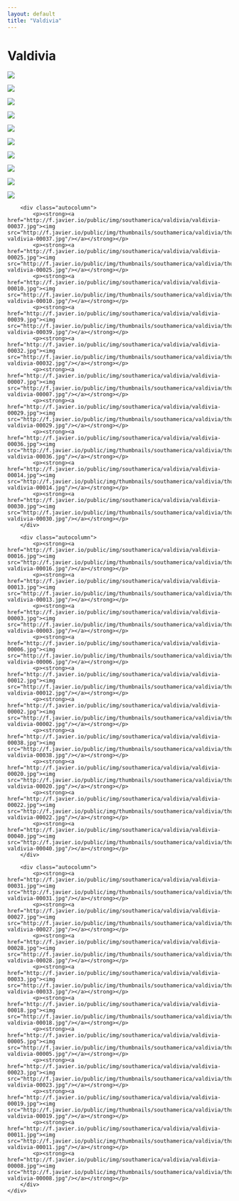 ```yaml
---
layout: default
title: "Valdivia"
---
```


<h1 class="page" style="padding-left:0%;">Valdivia</h1>
<div class="page">
    <div class="autowide">
        <div class="autocolumn">
            <p><strong><a href="http://f.javier.io/public/img/southamerica/valdivia/valdivia-00001.jpg"><img src="http://f.javier.io/public/img/thumbnails/southamerica/valdivia/thumbnail-valdivia-00001.jpg"/></a></strong></p>
            <p><strong><a href="http://f.javier.io/public/img/southamerica/valdivia/valdivia-00024.jpg"><img src="http://f.javier.io/public/img/thumbnails/southamerica/valdivia/thumbnail-valdivia-00024.jpg"/></a></strong></p>
            <p><strong><a href="http://f.javier.io/public/img/southamerica/valdivia/valdivia-00017.jpg"><img src="http://f.javier.io/public/img/thumbnails/southamerica/valdivia/thumbnail-valdivia-00017.jpg"/></a></strong></p>
            <p><strong><a href="http://f.javier.io/public/img/southamerica/valdivia/valdivia-00004.jpg"><img src="http://f.javier.io/public/img/thumbnails/southamerica/valdivia/thumbnail-valdivia-00004.jpg"/></a></strong></p>
            <p><strong><a href="http://f.javier.io/public/img/southamerica/valdivia/valdivia-00009.jpg"><img src="http://f.javier.io/public/img/thumbnails/southamerica/valdivia/thumbnail-valdivia-00009.jpg"/></a></strong></p>
            <p><strong><a href="http://f.javier.io/public/img/southamerica/valdivia/valdivia-00015.jpg"><img src="http://f.javier.io/public/img/thumbnails/southamerica/valdivia/thumbnail-valdivia-00015.jpg"/></a></strong></p>
            <p><strong><a href="http://f.javier.io/public/img/southamerica/valdivia/valdivia-00034.jpg"><img src="http://f.javier.io/public/img/thumbnails/southamerica/valdivia/thumbnail-valdivia-00034.jpg"/></a></strong></p>
            <p><strong><a href="http://f.javier.io/public/img/southamerica/valdivia/valdivia-00035.jpg"><img src="http://f.javier.io/public/img/thumbnails/southamerica/valdivia/thumbnail-valdivia-00035.jpg"/></a></strong></p>
            <p><strong><a href="http://f.javier.io/public/img/southamerica/valdivia/valdivia-00021.jpg"><img src="http://f.javier.io/public/img/thumbnails/southamerica/valdivia/thumbnail-valdivia-00021.jpg"/></a></strong></p>
            <p><strong><a href="http://f.javier.io/public/img/southamerica/valdivia/valdivia-00026.jpg"><img src="http://f.javier.io/public/img/thumbnails/southamerica/valdivia/thumbnail-valdivia-00026.jpg"/></a></strong></p>
        </div>

        <div class="autocolumn">
            <p><strong><a href="http://f.javier.io/public/img/southamerica/valdivia/valdivia-00037.jpg"><img src="http://f.javier.io/public/img/thumbnails/southamerica/valdivia/thumbnail-valdivia-00037.jpg"/></a></strong></p>
            <p><strong><a href="http://f.javier.io/public/img/southamerica/valdivia/valdivia-00025.jpg"><img src="http://f.javier.io/public/img/thumbnails/southamerica/valdivia/thumbnail-valdivia-00025.jpg"/></a></strong></p>
            <p><strong><a href="http://f.javier.io/public/img/southamerica/valdivia/valdivia-00010.jpg"><img src="http://f.javier.io/public/img/thumbnails/southamerica/valdivia/thumbnail-valdivia-00010.jpg"/></a></strong></p>
            <p><strong><a href="http://f.javier.io/public/img/southamerica/valdivia/valdivia-00039.jpg"><img src="http://f.javier.io/public/img/thumbnails/southamerica/valdivia/thumbnail-valdivia-00039.jpg"/></a></strong></p>
            <p><strong><a href="http://f.javier.io/public/img/southamerica/valdivia/valdivia-00032.jpg"><img src="http://f.javier.io/public/img/thumbnails/southamerica/valdivia/thumbnail-valdivia-00032.jpg"/></a></strong></p>
            <p><strong><a href="http://f.javier.io/public/img/southamerica/valdivia/valdivia-00007.jpg"><img src="http://f.javier.io/public/img/thumbnails/southamerica/valdivia/thumbnail-valdivia-00007.jpg"/></a></strong></p>
            <p><strong><a href="http://f.javier.io/public/img/southamerica/valdivia/valdivia-00029.jpg"><img src="http://f.javier.io/public/img/thumbnails/southamerica/valdivia/thumbnail-valdivia-00029.jpg"/></a></strong></p>
            <p><strong><a href="http://f.javier.io/public/img/southamerica/valdivia/valdivia-00036.jpg"><img src="http://f.javier.io/public/img/thumbnails/southamerica/valdivia/thumbnail-valdivia-00036.jpg"/></a></strong></p>
            <p><strong><a href="http://f.javier.io/public/img/southamerica/valdivia/valdivia-00014.jpg"><img src="http://f.javier.io/public/img/thumbnails/southamerica/valdivia/thumbnail-valdivia-00014.jpg"/></a></strong></p>
            <p><strong><a href="http://f.javier.io/public/img/southamerica/valdivia/valdivia-00030.jpg"><img src="http://f.javier.io/public/img/thumbnails/southamerica/valdivia/thumbnail-valdivia-00030.jpg"/></a></strong></p>
        </div>

        <div class="autocolumn">
            <p><strong><a href="http://f.javier.io/public/img/southamerica/valdivia/valdivia-00016.jpg"><img src="http://f.javier.io/public/img/thumbnails/southamerica/valdivia/thumbnail-valdivia-00016.jpg"/></a></strong></p>
            <p><strong><a href="http://f.javier.io/public/img/southamerica/valdivia/valdivia-00013.jpg"><img src="http://f.javier.io/public/img/thumbnails/southamerica/valdivia/thumbnail-valdivia-00013.jpg"/></a></strong></p>
            <p><strong><a href="http://f.javier.io/public/img/southamerica/valdivia/valdivia-00003.jpg"><img src="http://f.javier.io/public/img/thumbnails/southamerica/valdivia/thumbnail-valdivia-00003.jpg"/></a></strong></p>
            <p><strong><a href="http://f.javier.io/public/img/southamerica/valdivia/valdivia-00006.jpg"><img src="http://f.javier.io/public/img/thumbnails/southamerica/valdivia/thumbnail-valdivia-00006.jpg"/></a></strong></p>
            <p><strong><a href="http://f.javier.io/public/img/southamerica/valdivia/valdivia-00012.jpg"><img src="http://f.javier.io/public/img/thumbnails/southamerica/valdivia/thumbnail-valdivia-00012.jpg"/></a></strong></p>
            <p><strong><a href="http://f.javier.io/public/img/southamerica/valdivia/valdivia-00002.jpg"><img src="http://f.javier.io/public/img/thumbnails/southamerica/valdivia/thumbnail-valdivia-00002.jpg"/></a></strong></p>
            <p><strong><a href="http://f.javier.io/public/img/southamerica/valdivia/valdivia-00038.jpg"><img src="http://f.javier.io/public/img/thumbnails/southamerica/valdivia/thumbnail-valdivia-00038.jpg"/></a></strong></p>
            <p><strong><a href="http://f.javier.io/public/img/southamerica/valdivia/valdivia-00020.jpg"><img src="http://f.javier.io/public/img/thumbnails/southamerica/valdivia/thumbnail-valdivia-00020.jpg"/></a></strong></p>
            <p><strong><a href="http://f.javier.io/public/img/southamerica/valdivia/valdivia-00022.jpg"><img src="http://f.javier.io/public/img/thumbnails/southamerica/valdivia/thumbnail-valdivia-00022.jpg"/></a></strong></p>
            <p><strong><a href="http://f.javier.io/public/img/southamerica/valdivia/valdivia-00040.jpg"><img src="http://f.javier.io/public/img/thumbnails/southamerica/valdivia/thumbnail-valdivia-00040.jpg"/></a></strong></p>
        </div>

        <div class="autocolumn">
            <p><strong><a href="http://f.javier.io/public/img/southamerica/valdivia/valdivia-00031.jpg"><img src="http://f.javier.io/public/img/thumbnails/southamerica/valdivia/thumbnail-valdivia-00031.jpg"/></a></strong></p>
            <p><strong><a href="http://f.javier.io/public/img/southamerica/valdivia/valdivia-00027.jpg"><img src="http://f.javier.io/public/img/thumbnails/southamerica/valdivia/thumbnail-valdivia-00027.jpg"/></a></strong></p>
            <p><strong><a href="http://f.javier.io/public/img/southamerica/valdivia/valdivia-00028.jpg"><img src="http://f.javier.io/public/img/thumbnails/southamerica/valdivia/thumbnail-valdivia-00028.jpg"/></a></strong></p>
            <p><strong><a href="http://f.javier.io/public/img/southamerica/valdivia/valdivia-00033.jpg"><img src="http://f.javier.io/public/img/thumbnails/southamerica/valdivia/thumbnail-valdivia-00033.jpg"/></a></strong></p>
            <p><strong><a href="http://f.javier.io/public/img/southamerica/valdivia/valdivia-00018.jpg"><img src="http://f.javier.io/public/img/thumbnails/southamerica/valdivia/thumbnail-valdivia-00018.jpg"/></a></strong></p>
            <p><strong><a href="http://f.javier.io/public/img/southamerica/valdivia/valdivia-00005.jpg"><img src="http://f.javier.io/public/img/thumbnails/southamerica/valdivia/thumbnail-valdivia-00005.jpg"/></a></strong></p>
            <p><strong><a href="http://f.javier.io/public/img/southamerica/valdivia/valdivia-00023.jpg"><img src="http://f.javier.io/public/img/thumbnails/southamerica/valdivia/thumbnail-valdivia-00023.jpg"/></a></strong></p>
            <p><strong><a href="http://f.javier.io/public/img/southamerica/valdivia/valdivia-00019.jpg"><img src="http://f.javier.io/public/img/thumbnails/southamerica/valdivia/thumbnail-valdivia-00019.jpg"/></a></strong></p>
            <p><strong><a href="http://f.javier.io/public/img/southamerica/valdivia/valdivia-00011.jpg"><img src="http://f.javier.io/public/img/thumbnails/southamerica/valdivia/thumbnail-valdivia-00011.jpg"/></a></strong></p>
            <p><strong><a href="http://f.javier.io/public/img/southamerica/valdivia/valdivia-00008.jpg"><img src="http://f.javier.io/public/img/thumbnails/southamerica/valdivia/thumbnail-valdivia-00008.jpg"/></a></strong></p>
        </div>
    </div>
</div>
